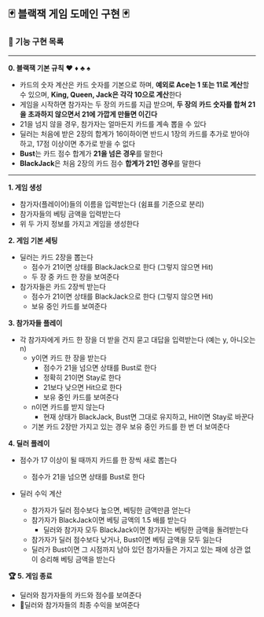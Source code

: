 ## :black_joker: 블랙잭 게임 도메인 구현 :black_joker:

### :pencil: 기능 구현 목록

---

**0. 블랙잭 기본 규칙** :hearts: :diamonds: :clubs: :spades: 

- 카드의 숫자 계산은 카드 숫자를 기본으로 하며, **예외로 Ace는 1 또는 11로 계산**할 수 있으며, **King, Queen, Jack은 각각 10으로 계산**한다
- 게임을 시작하면 참가자는 두 장의 카드를 지급 받으며,  **두 장의 카드 숫자를 합쳐 21을 초과하지 않으면서 21에 가깝게 만들면 이긴다**
- 21을 넘지 않을 경우, 참가자는 얼마든지 카드를 계속 뽑을 수 있다
- 딜러는 처음에 받은 2장의 합계가 16이하이면 반드시 1장의 카드를 추가로 받아야 하고, 17점 이상이면 추가로 받을 수 없다
- **Bust**는 카드 점수 합계가 **21을 넘은 경우**를 말한다
- **BlackJack**은 처음 2장의 카드 점수 **합계가 21인 경우**를 말한다

---

**1. 게임 생성**

- 참가자(플레이어)들의 이름을 입력받는다 (쉼표를 기준으로 분리)
- 참가자들의 베팅 금액을 입력받는다
- 위 두 가지 정보를 가지고 게임을 생성한다

**2. 게임 기본 세팅**

- 딜러는 카드 2장을 뽑는다
  - 점수가 21이면 상태를 BlackJack으로 한다 (그렇지 않으면 Hit)
  - 두 장 중 카드 한 장을 보여준다 
- 참가자들은 카드 2장씩 받는다
  - 점수가 21이면 상태를 BlackJack으로 한다 (그렇지 않으면 Hit)
  - 보유 중인 카드를 보여준다

**3. 참가자들 플레이**

- 각 참가자에게 카드 한 장을 더 받을 건지 묻고 대답을 입력받는다 (예는 y, 아니오는 n)
  - y이면 카드 한 장을 받는다
    - 점수가 21을 넘으면 상태를 Bust로 한다
    - 정확히 21이면 Stay로 한다
    - 21보다 낮으면 Hit으로 한다
    - 보유 중인 카드를 보여준다
  - n이면 카드를 받지 않는다
    - 현재 상태가 BlackJack, Bust면 그대로 유지하고, Hit이면 Stay로 바꾼다
  - 기본 카드 2장만 가지고 있는 경우 보유 중인 카드를 한 번 더 보여준다

**4. 딜러 플레이**

- 점수가 17 이상이 될 때까지 카드를 한 장씩 새로 뽑는다
  - 점수가 21을 넘으면 상태를 Bust로 한다

- 딜러 수익 계산
  - 참가자가 딜러 점수보다 높으면, 베팅한 금액만큼 얻는다
  - 참가자가 BlackJack이면 베팅 금액의 1.5 배를 받는다
    - 딜러와 참가자 모두 BlackJack이면 참가자는 베팅한 금액을 돌려받는다
  - 참가자가 딜러 점수보다 낮거나, Bust이면 베팅 금액을 모두 잃는다
  - 딜러가 Bust이면 그 시점까지 남아 있던 참가자들은 가지고 있는 패에 상관 없이 승리해 베팅 금액을 받는다

**:trophy: 5. 게임 종료**

- 딜러와 참가자들의 카드와 점수를 보여준다
- :gem:딜러와 참가자들의 최종 수익을 보여준다
